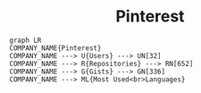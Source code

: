 <h1 align="center">Pinterest</h1>

```mermaid
graph LR
COMPANY_NAME{Pinterest}
COMPANY_NAME ---> U{Users} ---> UN[32]
COMPANY_NAME ---> R{Repositories} ---> RN[652]
COMPANY_NAME ---> G{Gists} ---> GN[336]
COMPANY_NAME ---> ML{Most Used<br>Languages}
```
